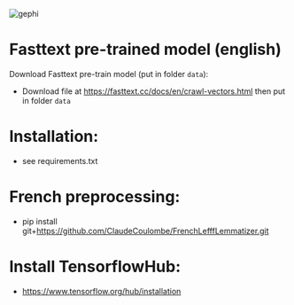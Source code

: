 ![gephi](https://user-images.githubusercontent.com/11032172/36818640-42ef11ca-1ce6-11e8-8e5f-1f890000897c.png)

# Fasttext pre-trained model (english)
Download Fasttext pre-train model (put in folder `data`):
- Download file at <https://fasttext.cc/docs/en/crawl-vectors.html> then put in folder `data`

# Installation:
- see requirements.txt

# French preprocessing:
- pip install git+https://github.com/ClaudeCoulombe/FrenchLefffLemmatizer.git

# Install TensorflowHub:

- <https://www.tensorflow.org/hub/installation>

